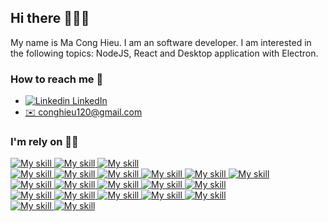 ## Hi there 👋👋👋
My name is Ma Cong Hieu. I am an software developer. I am interested in the following topics: NodeJS, React and Desktop application with Electron.

### How to reach me 💬
- [![Linkedin](https://i.stack.imgur.com/gVE0j.png) LinkedIn](https://www.linkedin.com/in/hieumc/)
- <a href="mailto:webmaster@example.com">✉️ conghieu120@gmail.com</a>

### I'm rely on 👨‍💻
<a href="#">
    <img src="https://img.shields.io/badge/HTML5%20-%23E34F26.svg?style=for-the-badge&logo=html5&logoColor=white" alt="My skill"/>
</a>
<a href="#">
    <img src="https://img.shields.io/badge/CSS%20-%231572B6.svg?style=for-the-badge&logo=css3&logoColor=white" alt="My skill"/>
</a>
<a href="#">
    <img src="https://img.shields.io/badge/JavaScript%20-%23F7DF1E.svg?style=for-the-badge&logo=javascript&logoColor=black" alt="My skill"/>
</a>
<br>
<a href="#">
    <img src="https://img.shields.io/badge/Typescript%20-%23F7DF1E.svg?style=for-the-badge&logo=typescript&logoColor=blue" alt="My skill"/>
</a>
<a href="#">
    <img src="https://img.shields.io/badge/ReactJS%20-%23F7DF1E.svg?style=for-the-badge&logo=react&logoColor=blue" alt="My skill"/>
</a>
<a href="#">
    <img src="https://img.shields.io/badge/NodeJS%20-%23F7DF1E.svg?style=for-the-badge&logo=v8&logoColor=blue" alt="My skill"/>
</a>
<a href="#">
    <img src="https://img.shields.io/badge/KoaJS%20-%23F7DF1E.svg?style=for-the-badge&logo=koa&logoColor=black" alt="My skill"/>
</a>
<a href="#">
    <img src="https://img.shields.io/badge/Express%20-%23F7DF1E.svg?style=for-the-badge&logo=express&logoColor=black" alt="My skill"/>
</a>
<a href="#">
    <img src="https://img.shields.io/badge/Electron%20-%23F7DF1E.svg?style=for-the-badge&logo=electron&logoColor=black" alt="My skill"/>
</a>
<br>
<a href="#">
    <img src="https://img.shields.io/badge/sql%20-%23F7DF1E.svg?style=for-the-badge&logo=mysql&logoColor=green" alt="My skill"/>
</a>
<a href="#">
    <img src="https://img.shields.io/badge/docker%20-%23F7DF1E.svg?style=for-the-badge&logo=docker&logoColor=green" alt="My skill"/>
</a>
<a href="#">
    <img src="https://img.shields.io/badge/linux%20-%23F7DF1E.svg?style=for-the-badge&logo=linux&logoColor=green" alt="My skill"/>
</a>
<a href="#">
    <img src="https://img.shields.io/badge/Puppeteer%20-%23F7DF1E.svg?style=for-the-badge&logo=Puppeteer&logoColor=green" alt="My skill"/>
</a>
<a href="#">
    <img src="https://img.shields.io/badge/Playwright%20-%23F7DF1E.svg?style=for-the-badge&logo=Playwright&logoColor=green" alt="My skill"/>
</a>
<br>
<a href="#">
    <img src="https://img.shields.io/badge/Tailwind%20-%23F7DF1E.svg?style=for-the-badge&logo=tailwindcss&logoColor=green" alt="My skill"/>
</a>
<a href="#">
    <img src="https://img.shields.io/badge/Bootstrap_CSS%20-%23F7DF1E.svg?style=for-the-badge&logo=bootstrap&logoColor=green" alt="My skill"/>
</a>
<a href="#">
    <img src="https://img.shields.io/badge/AntDesign%20-%23F7DF1E.svg?style=for-the-badge&logo=antdesign&logoColor=green" alt="My skill"/>
</a>
<a href="#">
    <img src="https://img.shields.io/badge/Material_UI%20-%23F7DF1E.svg?style=for-the-badge&logo=mui&logoColor=green" alt="My skill"/>
</a>
<a href="#">
    <img src="https://img.shields.io/badge/Maintine_UI%20-%23F7DF1E.svg?style=for-the-badge&logo=mantine&logoColor=green" alt="My skill"/>
</a>
<br>
<a href="#">
    <img src="https://img.shields.io/badge/jira%20-%23F7DF1E.svg?style=for-the-badge&logo=jira&logoColor=green" alt="My skill"/>
</a>
<a href="#">
    <img src="https://img.shields.io/badge/trello%20-%23F7DF1E.svg?style=for-the-badge&logo=trello&logoColor=green" alt="My skill"/>
</a>